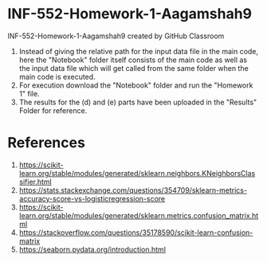 # INF-552-Homework-1-Aagamshah9

INF-552-Homework-1-Aagamshah9 created by GitHub Classroom

1. Instead of giving the relative path for the input data file in the main code, here the "Notebook" folder itself consists of the main code as well as the input data file which will get called from the same folder when the main code is executed.
2. For execution download the "Notebook" folder and run the "Homework 1" file.
3. The results for the (d) and (e) parts have been uploaded in the "Results" Folder for reference.

# References
1. https://scikit-learn.org/stable/modules/generated/sklearn.neighbors.KNeighborsClassifier.html
2. https://stats.stackexchange.com/questions/354709/sklearn-metrics-accuracy-score-vs-logisticregression-score
3. https://scikit-learn.org/stable/modules/generated/sklearn.metrics.confusion_matrix.html
4. https://stackoverflow.com/questions/35178590/scikit-learn-confusion-matrix
5. https://seaborn.pydata.org/introduction.html
